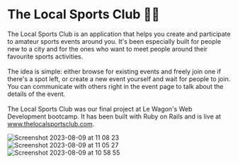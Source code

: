 # The Local Sports Club 🏌️‍♂️

The Local Sports Club is an application that helps you create and participate to amateur sports events around you. It's been especially built for people new to a city and for the ones who want to meet people around their favourite sports activities.
<br><br>
The idea is simple: either browse for existing events and freely join one if there's a spot left, or create a new event yourself and wait for people to join. You can communicate with others right in the event page to talk about the details of the event.
<br><br>
The Local Sports Club was our final project at Le Wagon's Web Development bootcamp. It has been built with Ruby on Rails and is live at www.thelocalsportsclub.com.

![Screenshot 2023-08-09 at 11 08 23](https://github.com/nathansoussana/local-sports-club/assets/85996279/cd535bab-322e-46eb-b8fc-b6b850e22b7a)
![Screenshot 2023-08-09 at 11 05 27](https://github.com/nathansoussana/local-sports-club/assets/85996279/601e44d1-046f-4266-b9ca-666acb174b0a)
![Screenshot 2023-08-09 at 10 58 55](https://github.com/nathansoussana/local-sports-club/assets/85996279/b94ec2ea-6a93-4ffa-b20c-ed6c73411864)

